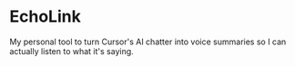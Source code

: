 # EchoLink
My personal tool to turn Cursor's AI chatter into voice summaries so I can actually listen to what it's saying.
